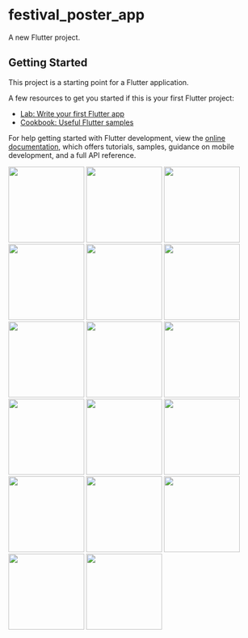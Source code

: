 # festival_poster_app

A new Flutter project.

## Getting Started

This project is a starting point for a Flutter application.

A few resources to get you started if this is your first Flutter project:

- [Lab: Write your first Flutter app](https://docs.flutter.dev/get-started/codelab)
- [Cookbook: Useful Flutter samples](https://docs.flutter.dev/cookbook)

For help getting started with Flutter development, view the
[online documentation](https://docs.flutter.dev/), which offers tutorials,
samples, guidance on mobile development, and a full API reference.


<img src ='https://github.com/Aksharpatel06/festival_poster_app/assets/143181114/94adeb7a-cfe5-46b9-a150-b774997ab881' width=150>
<img src ='https://github.com/Aksharpatel06/festival_poster_app/assets/143181114/0247d059-5797-42f8-aa2b-272fa26ff8e3' width=150>
<img src ='https://github.com/Aksharpatel06/festival_poster_app/assets/143181114/d60fcdf4-d107-46f9-a4ba-1ad8e6ad6ed2' width=150>
<img src ='https://github.com/Aksharpatel06/festival_poster_app/assets/143181114/15c103a9-abc0-4b93-a7c8-1c7e49be7a89' width=150>
<img src ='https://github.com/Aksharpatel06/festival_poster_app/assets/143181114/50cced55-7190-45f3-bafc-54a8c86fbd50' width=150>
<img src ='https://github.com/Aksharpatel06/festival_poster_app/assets/143181114/9a220f34-4f87-4df6-9403-deeb4c17ffde' width=150>
<img src ='https://github.com/Aksharpatel06/festival_poster_app/assets/143181114/1fcd7f4c-91e2-4972-84d8-9fc8c0c42edb' width=150>
<img src ='https://github.com/Aksharpatel06/festival_poster_app/assets/143181114/5baaf56d-2e43-4aea-975f-1eabceccc3b3' width=150>
<img src ='https://github.com/Aksharpatel06/festival_poster_app/assets/143181114/1b571fed-ddda-441e-92fb-2f3210fcd1c9' width=150>
<img src ='https://github.com/Aksharpatel06/festival_poster_app/assets/143181114/d89f3dce-4ca5-4622-8137-77980e8cf9b4' width=150>
<img src ='https://github.com/Aksharpatel06/festival_poster_app/assets/143181114/62834ee7-51c3-4517-941c-8ab84eb81dd1' width=150>
<img src ='https://github.com/Aksharpatel06/festival_poster_app/assets/143181114/fbb6faf3-9258-49da-8250-19afa82549b8' width=150>
<img src ='https://github.com/Aksharpatel06/festival_poster_app/assets/143181114/3ebf887e-91d0-4757-968e-16748cb2b11a' width=150>
<img src ='https://github.com/Aksharpatel06/festival_poster_app/assets/143181114/b8f9e49b-3e14-401c-8977-8e54f653a27b' width=150>
<img src ='https://github.com/Aksharpatel06/festival_poster_app/assets/143181114/e545602e-3549-44a7-a58d-fb99b6276a8e' width=150>
<img src ='https://github.com/Aksharpatel06/festival_poster_app/assets/143181114/d5d053d5-fb7d-45ae-b15c-cd857983570f' width=150>
<img src ='https://github.com/Aksharpatel06/festival_poster_app/assets/143181114/1c131d78-3e31-458d-9718-d446c37c46ac' width=150>
